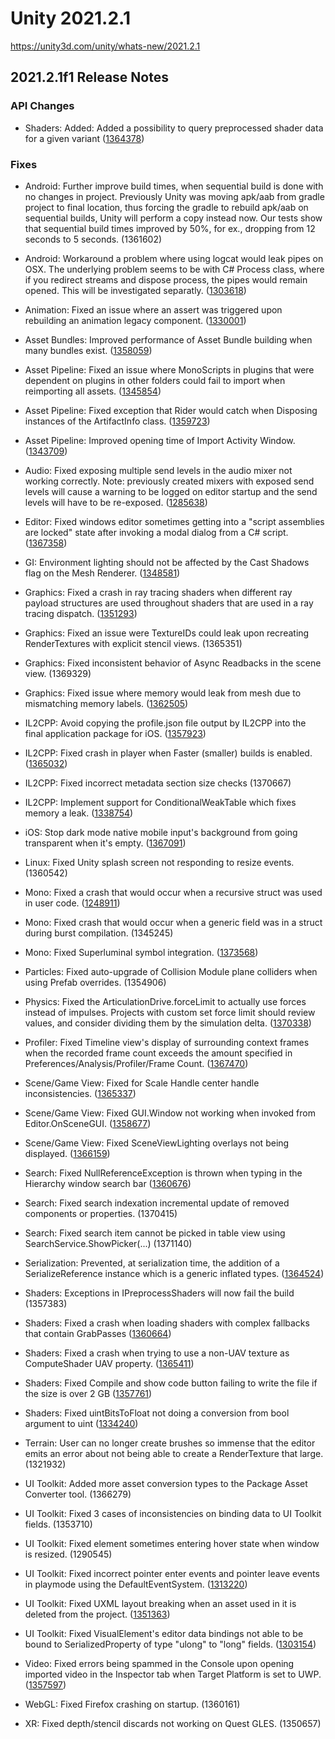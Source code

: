 # Unity 2021.2.1
https://unity3d.com/unity/whats-new/2021.2.1

## 2021.2.1f1 Release Notes


### API Changes
<ul>
<li>Shaders: Added: Added a possibility to query preprocessed shader data for a given variant (<a href="https://issuetracker.unity3d.com/issues/no-way-to-get-preprocessed-data-using-pass-dot-compilevariant">1364378</a>)</li>
</ul>

### Fixes
<ul>
<li><p>Android: Further improve build times, when sequential build is done with no changes in project. Previously Unity was moving apk/aab from gradle project to final location, thus forcing the gradle to rebuild apk/aab on sequential builds, Unity will perform a copy instead now. Our tests show that sequential build times improved by 50%, for ex., dropping from 12 seconds to 5 seconds. (1361602)</p></li>
<li><p>Android: Workaround a problem where using logcat would leak pipes on OSX. The underlying problem seems to be with C# Process class, where if you redirect streams and dispose process, the pipes would remain opened. This will be investigated separatly. (<a href="https://issuetracker.unity3d.com/issues/android-adb-functionality-leaks-a-pipe-causes-too-many-open-files-error">1303618</a>)</p></li>
<li><p>Animation: Fixed an issue where an assert was triggered upon rebuilding an animation legacy component. (<a href="https://issuetracker.unity3d.com/issues/assertion-failed-on-expression-m-curves-when-playing-animation-after-reenabling-object">1330001</a>)</p></li>
<li><p>Asset Bundles: Improved performance of Asset Bundle building when many bundles exist. (<a href="https://issuetracker.unity3d.com/issues/building-process-of-the-assetbundles-is-slow-when-the-file-count-is-huge">1358059</a>)</p></li>
<li><p>Asset Pipeline: Fixed an issue where MonoScripts in plugins that were dependent on plugins in other folders could fail to import when reimporting all assets. (<a href="https://issuetracker.unity3d.com/issues/mono-scripts-in-dlls-fail-to-import-when-reimporting-all-assets">1345854</a>)</p></li>
<li><p>Asset Pipeline: Fixed exception that Rider would catch when Disposing instances of the ArtifactInfo class. (<a href="https://issuetracker.unity3d.com/issues/artifactinfo-dot-internal-destroy-exception-thrown-when-in-play-mode-while-using-rider-debugger">1359723</a>)</p></li>
<li><p>Asset Pipeline: Improved opening time of Import Activity Window. (<a href="https://issuetracker.unity3d.com/issues/import-activity-window-takes-long-time-to-open">1343709</a>)</p></li>
<li><p>Audio: Fixed exposing multiple send levels in the audio mixer not working correctly. Note: previously created mixers with exposed send levels will cause a warning to be logged on editor startup and the send levels will have to be re-exposed. (<a href="https://issuetracker.unity3d.com/issues/audio-mixer-unable-to-expose-other-send-level-parameters-when-one-is-already-exposed">1285638</a>)</p></li>
<li><p>Editor: Fixed windows editor sometimes getting into a "script assemblies are locked" state after invoking a modal dialog from a C# script. (<a href="https://issuetracker.unity3d.com/issues/windows-asemblies-get-locked-when-trying-to-recompile-after-opening-and-closing-openfolderpanel-window">1367358</a>)</p></li>
<li><p>GI: Environment lighting should not be affected by the Cast Shadows flag on the Mesh Renderer. (<a href="https://issuetracker.unity3d.com/issues/gpuplm-meshrenderer-castshadows-property-set-to-off-disables-baked-indirect-shadows">1348581</a>)</p></li>
<li><p>Graphics: Fixed a crash in ray tracing shaders when different ray payload structures are used throughout shaders that are used in a ray tracing dispatch. (<a href="https://issuetracker.unity3d.com/issues/dxr-crash-after-domain-reload-after-changing-which-shader-pass-to-use-for-raytracing-shader">1351293</a>)</p></li>
<li><p>Graphics: Fixed an issue were TextureIDs could leak upon recreating RenderTextures with explicit stencil views. (1365351)</p></li>
<li><p>Graphics: Fixed inconsistent behavior of Async Readbacks in the scene view. (1369329)</p></li>
<li><p>Graphics: Fixed issue where memory would leak from mesh due to mismatching memory labels. (<a href="https://issuetracker.unity3d.com/issues/memory-leak-occurs-in-player-as-sharedgeometrybuffers-mismatches-memory-labels-for-new-and-delete">1362505</a>)</p></li>
<li><p>IL2CPP: Avoid copying the profile.json file output by IL2CPP into the final application package for iOS. (<a href="https://issuetracker.unity3d.com/issues/ios-xcode-builds-contain-a-reference-to-profile-dot-json">1357923</a>)</p></li>
<li><p>IL2CPP: Fixed crash in player when Faster (smaller) builds is enabled. (<a href="https://issuetracker.unity3d.com/issues/il2cpp-hdrp-crash-when-opening-the-player-made-with-il2cpp-faster-builds">1365032</a>)</p></li>
<li><p>IL2CPP: Fixed incorrect metadata section size checks (1370667)</p></li>
<li><p>IL2CPP: Implement support for ConditionalWeakTable which fixes memory a leak. (<a href="https://issuetracker.unity3d.com/issues/uwp-hololens2-memory-leak-when-creating-bitmapdecoders-using-memorystreams">1338754</a>)</p></li>
<li><p>iOS: Stop dark mode native mobile input's background from going transparent when it's empty. (<a href="https://issuetracker.unity3d.com/issues/ios-multi-line-mobile-input-fields-show-transparent-background-when-dark-mode-is-enabled-and-no-text-is-in-the-field">1367091</a>)</p></li>
<li><p>Linux: Fixed Unity splash screen not responding to resize events. (1360542)</p></li>
<li><p>Mono: Fixed a crash that would occur when a recursive struct was used in user code. (<a href="https://issuetracker.unity3d.com/issues/crash-when-loading-scriptableobject-with-list-slash-array-of-serializable-structs-with-a-static-member-of-another-struct">1248911</a>)</p></li>
<li><p>Mono: Fixed crash that would occur when a generic field was in a struct during burst compilation. (1345245)</p></li>
<li><p>Mono: Fixed Superluminal symbol integration. (<a href="https://issuetracker.unity3d.com/issues/superluminal-fails-to-resolve-symbols-after-mono-upgrade">1373568</a>)</p></li>
<li><p>Particles: Fixed auto-upgrade of Collision Module plane colliders when using Prefab overrides. (1354906)</p></li>
<li><p>Physics: Fixed the ArticulationDrive.forceLimit to actually use forces instead of impulses. Projects with custom set force limit should review values, and consider dividing them by the simulation delta. (<a href="https://issuetracker.unity3d.com/issues/physics-articulation-drive-force-limit-uses-impulse-values-rather-than-forces">1370338</a>)</p></li>
<li><p>Profiler: Fixed Timeline view's display of surrounding context frames when the recorded frame count exceeds the amount specified in Preferences/Analysis/Profiler/Frame Count. (<a href="https://issuetracker.unity3d.com/issues/timeline-view-looses-context-frames-when-frames-go-out-of-frame-count-bounds">1367470</a>)</p></li>
<li><p>Scene/Game View: Fixed for Scale Handle center handle inconsistencies. (<a href="https://issuetracker.unity3d.com/issues/mac-scale-tool-has-an-offset-and-laggy-movement">1365337</a>)</p></li>
<li><p>Scene/Game View: Fixed GUI.Window not working when invoked from Editor.OnSceneGUI. (<a href="https://issuetracker.unity3d.com/issues/guilayout-dot-window-does-not-display-pop-up-window-when-a-game-object-is-selected-in-the-scene-view">1358677</a>)</p></li>
<li><p>Scene/Game View: Fixed SceneViewLighting overlays not being displayed. (<a href="https://issuetracker.unity3d.com/issues/lightmap-exposure-window-doesnt-appear-when-turning-on-baked-lightmap-draw-mode">1366159</a>)</p></li>
<li><p>Search: Fixed NullReferenceException is thrown when typing in the Hierarchy window search bar (<a href="https://issuetracker.unity3d.com/issues/nullreferenceexception-is-thrown-when-typing-in-the-hierarchy-window-search-bar">1360676</a>)</p></li>
<li><p>Search: Fixed search indexation incremental update of removed components or properties. (1370415)</p></li>
<li><p>Search: Fixed search item cannot be picked in table view using SearchService.ShowPicker(...) (1371140)</p></li>
<li><p>Serialization: Prevented, at serialization time, the addition of a SerializeReference instance which is a generic inflated types. (<a href="https://issuetracker.unity3d.com/issues/crash-on-istypetreepptr-when-switching-variable-to-another-type-that-inherits-from-the-same-class">1364524</a>)</p></li>
<li><p>Shaders: Exceptions in IPreprocessShaders will now fail the build (1357383)</p></li>
<li><p>Shaders: Fixed a crash when loading shaders with complex fallbacks that contain GrabPasses (<a href="https://issuetracker.unity3d.com/issues/crash-on-keywords-keywordremap-init-when-importing-specific-shaders">1360664</a>)</p></li>
<li><p>Shaders: Fixed a crash when trying to use a non-UAV texture as ComputeShader UAV property. (<a href="https://issuetracker.unity3d.com/issues/crash-on-computeshader-dispatchcomputeshader-when-attempting-to-bind-texture-as-uav-without-uav-usage-flag-set">1365411</a>)</p></li>
<li><p>Shaders: Fixed Compile and show code button failing to write the file if the size is over 2 GB (<a href="https://issuetracker.unity3d.com/issues/preprocessed-lit-dot-shader-file-stops-mid-line-when-file-size-is-near-or-more-than-2gb">1357761</a>)</p></li>
<li><p>Shaders: Fixed uintBitsToFloat not doing a conversion from bool argument to uint (<a href="https://issuetracker.unity3d.com/issues/shaders-fail-compilation-on-vulkan-slash-gl-when-material-override-is-set-to-albedo">1334240</a>)</p></li>
<li><p>Terrain: User can no longer create brushes so immense that the editor emits an error about not being able to create a RenderTexture that large. (1321932)</p></li>
<li><p>UI Toolkit: Added more asset conversion types to the Package Asset Converter tool. (1366279)</p></li>
<li><p>UI Toolkit: Fixed 3 cases of inconsistencies on binding data to UI Toolkit fields. (1353710)</p></li>
<li><p>UI Toolkit: Fixed element sometimes entering hover state when window is resized. (1290545)</p></li>
<li><p>UI Toolkit: Fixed incorrect pointer enter events and pointer leave events in playmode using the DefaultEventSystem. (<a href="https://issuetracker.unity3d.com/issues/ui-toolkit-onpointerenter-and-onpointerexit-is-called-every-frame-the-mouse-moves-above-the-ui-element-area">1313220</a>)</p></li>
<li><p>UI Toolkit: Fixed UXML layout breaking when an asset used in it is deleted from the project. (<a href="https://issuetracker.unity3d.com/issues/ui-toolkit-ui-builder-slash-ui-documents-layout-breaks-completely-when-reference-to-font-asset-is-lost">1351363</a>)</p></li>
<li><p>UI Toolkit: Fixed VisualElement's editor data bindings not able to be bound to SerializedProperty of type "ulong" to "long" fields. (<a href="https://issuetracker.unity3d.com/issues/bindproperty-on-serializedproperty-of-type-ulong-does-not-bind-to-inotifyvaluechanged">1303154</a>)</p></li>
<li><p>Video: Fixed errors being spammed in the Console upon opening imported video in the Inspector tab when Target Platform is set to UWP. (<a href="https://issuetracker.unity3d.com/issues/errors-are-spammed-in-the-console-upon-opening-imported-video-in-the-inspector-tab-when-target-platform-is-set-to-uwp">1357597</a>)</p></li>
<li><p>WebGL: Fixed Firefox crashing on startup. (1360161)</p></li>
<li><p>XR: Fixed depth/stencil discards not working on Quest GLES. (1350657)</p></li>
</ul>
